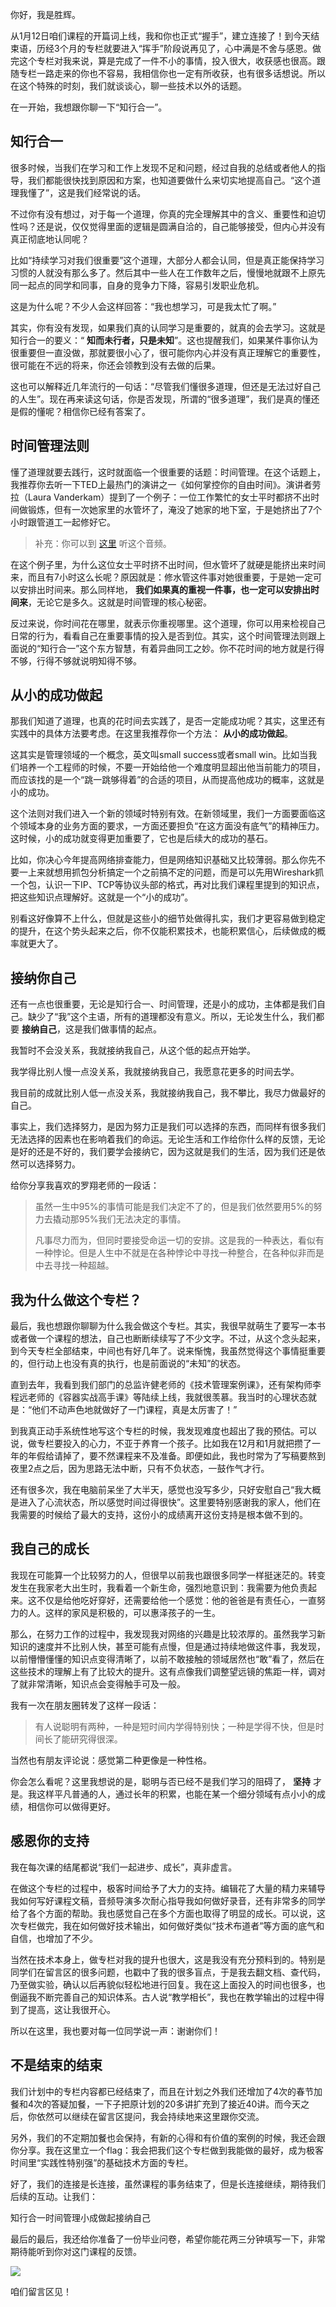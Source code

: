 你好，我是胜辉。

从1月12日咱们课程的开篇词上线，我和你也正式“握手”，建立连接了！到今天结束语，历经3个月的专栏就要进入“挥手”阶段说再见了，心中满是不舍与感恩。做完这个专栏对我来说，算是完成了一件不小的事情，投入很大，收获感也很高。跟随专栏一路走来的你也不容易，我相信你也一定有所收获，也有很多话想说。所以在这个特殊的时刻，我们就谈谈心，聊一些技术以外的话题。

在一开始，我想跟你聊一下“知行合一”。

## 知行合一

很多时候，当我们在学习和工作上发现不足和问题，经过自我的总结或者他人的指导，我们都能很快找到原因和方案，也知道要做什么来切实地提高自己。“这个道理我懂了”，这是我们经常说的话。

不过你有没有想过，对于每一个道理，你真的完全理解其中的含义、重要性和迫切性吗？还是说，仅仅觉得里面的逻辑是圆满自洽的，自己能够接受，但内心并没有真正彻底地认同呢？

比如“持续学习对我们很重要”这个道理，大部分人都会认同，但是真正能保持学习习惯的人就没有那么多了。然后其中一些人在工作数年之后，慢慢地就跟不上原先同一起点的同学和同事，自身的竞争力下降，容易引发职业危机。

这是为什么呢？不少人会这样回答：“我也想学习，可是我太忙了啊。”

其实，你有没有发现，如果我们真的认同学习是重要的，就真的会去学习。这就是知行合一的要义：“ **知而未行者，只是未知**”。这也提醒我们，如果某件事你认为很重要但一直没做，那就要很小心了，很可能你内心并没有真正理解它的重要性，很可能在不远的将来，你还会领教到没有去做的后果。

这也可以解释近几年流行的一句话：“尽管我们懂很多道理，但还是无法过好自己的人生”。现在再来读这句话，你是否发现，所谓的“很多道理”，我们是真的懂还是假的懂呢？相信你已经有答案了。

## 时间管理法则

懂了道理就要去践行，这时就面临一个很重要的话题：时间管理。在这个话题上，我推荐你去听一下TED上最热门的演讲之一《如何掌控你的自由时间》。演讲者劳拉（Laura Vanderkam）提到了一个例子：一位工作繁忙的女士平时都挤不出时间做锻炼，但有一次她家里的水管坏了，淹没了她家的地下室，于是她挤出了7个小时跟管道工一起修好它。

> 补充：你可以到 [这里](https://www.ximalaya.com/waiyu/31817783/341451523) 听这个音频。

在这个例子里，为什么这位女士平时挤不出时间，但水管坏了就硬是能挤出来时间来，而且有7小时这么长呢？原因就是：修水管这件事对她很重要，于是她一定可以安排出时间来。那么同样地， **我们如果真的重视一件事，也一定可以安排出时间来**，无论它是多久。这就是时间管理的核心秘密。

反过来说，你时间花在哪里，就表示你重视哪里。这个道理，你可以用来检视自己日常的行为，看看自己在重要事情的投入是否到位。其实，这个时间管理法则跟上面说的“知行合一”这个东方智慧，有着异曲同工之妙。你不花时间的地方就是行得不够，行得不够就说明知得不够。

## 从小的成功做起

那我们知道了道理，也真的花时间去实践了，是否一定能成功呢？其实，这里还有实践中的具体方法要考虑。在这里我推荐你一个方法： **从小的成功做起**。

这其实是管理领域的一个概念，英文叫small success或者small win。比如当我们培养一个工程师的时候，不要一开始给他一个难度明显超出他当前能力的项目，而应该找的是一个“跳一跳够得着”的合适的项目，从而提高他成功的概率，这就是小的成功。

这个法则对我们进入一个新的领域时特别有效。在新领域里，我们一方面要面临这个领域本身的业务方面的要求，一方面还要担负“在这方面没有底气”的精神压力。这时候，小的成功就变得更加重要了，它也是后续大的成功的基石。

比如，你决心今年提高网络排查能力，但是网络知识基础又比较薄弱。那么你先不要一上来就想用抓包分析搞定一个之前搞不定的问题，而是可以先用Wireshark抓一个包，认识一下IP、TCP等协议头部的格式，再对比我们课程里提到的知识点，把这些知识点理解好。这就是一个“小的成功”。

别看这好像算不上什么，但就是这些小的细节处做得扎实，我们才更容易做到稳定的提升，在这个势头起来之后，你不仅能积累技术，也能积累信心，后续做成的概率就更大了。

## 接纳你自己

还有一点也很重要，无论是知行合一、时间管理，还是小的成功，主体都是我们自己。缺少了“我”这个主语，所有的道理都没有意义。所以，无论发生什么，我们都要 **接纳自己**，这是我们做事情的起点。

我暂时不会没关系，我就接纳我自己，从这个低的起点开始学。

我学得比别人慢一点没关系，我就接纳我自己，我愿意花更多的时间去学。

我目前的成就比别人低一点没关系，我就接纳我自己，我不攀比，我尽力做最好的自己。

事实上，我们选择努力，是因为努力正是我们可以选择的东西，而同样有很多我们无法选择的因素也在影响着我们的命运。无论生活和工作给你什么样的反馈，无论是好的还是不好的，我们要学会接纳它，因为这就是我们的生活，因为我们还是依然可以选择努力。

给你分享我喜欢的罗翔老师的一段话：

> 虽然一生中95%的事情可能是我们决定不了的，但是我们依然要用5%的努力去撬动那95%我们无法决定的事情。
>
> 凡事尽力而为，但同时要接受命运一切的安排。这是我的一种表达，看似有一种悖论。但是人生中不就是在各种悖论中寻找一种整合，在各种似非而是中去寻找一种超越。

## 我为什么做这个专栏？

最后，我也想跟你聊聊为什么我会做这个专栏。其实，我很早就萌生了要写一本书或者做一个课程的想法，自己也断断续续写了不少文字。不过，从这个念头起来，到今天专栏全部结束，中间也有好几年了。说来惭愧，我虽然觉得这个事情挺重要的，但行动上也没有真的执行，也是前面说的“未知”的状态。

直到去年，我看到我们部门的总监许健老师的《技术管理案例课》，还有架构师李程远老师的《容器实战高手课》等陆续上线，我就很羡慕。我当时的心理状态就是：“他们不动声色地就做好了一门课程，真是太厉害了！”

到我真正动手系统性地写这个专栏的时候，我发现难度也超出了我的预估。可以说，做专栏要投入的心力，不亚于养育一个孩子。比如我在12月和1月就把攒了一年的年假给请掉了，要不然课程来不及准备。即便如此，我也时常为了写稿要熬到夜里2点之后，因为思路无法中断，只有不负状态，一鼓作气才行。

还有很多次，我在电脑前呆坐了大半天，感觉也没写多少，只好安慰自己“我大概是进入了心流状态，所以感觉时间过得很快”。这里要特别感谢我的家人，他们在我需要的时候给了最大的支持，这份小的成绩离开这份支持是根本做不到的。

## 我自己的成长

我现在可能算一个比较努力的人，但很早以前我也跟很多同学一样挺迷茫的。转变发生在我家老大出生时，我看着一个新生命，强烈地意识到：我需要为他负责起来。这不仅是给他吃好穿好，还需要给他一个感觉：他的爸爸是有责任心，一直努力的人。这样的家风是积极的，可以惠泽孩子的一生。

那么，在努力工作的过程中，我发现我对网络的兴趣是比较浓厚的。虽然我学习新知识的速度并不比别人快，甚至可能有点慢，但是通过持续地做这件事，我发现，以前懵懵懂懂的知识点变得清晰了，以前不敢接触的领域居然也“敢”看了，然后在这些技术的理解上有了比较大的提升。这有点像我们调整望远镜的焦距一样，调对了就非常清晰，知识点会变得触手可及一般。

我有一次在朋友圈转发了这样一段话：

> 有人说聪明有两种，一种是短时间内学得特别快；一种是学得不快，但是时间长了能研究得很深。

当然也有朋友评论说：感觉第二种更像是一种性格。

你会怎么看呢？这里我想说的是，聪明与否已经不是我们学习的阻碍了， **坚持** 才是。我这样平凡普通的人，通过长年的积累，也能在某一个细分领域有点小小的成绩，相信你可以做得更好。

## 感恩你的支持

我在每次课的结尾都说“我们一起进步、成长”，真非虚言。

在做这个专栏的过程中，极客时间给予了大力的支持。编辑花了大量的精力来辅导我如何写好课程文稿，音频导演多次耐心指导我如何做好录音，还有非常多的同学给了各个方面的帮助。我也感觉自己在多个方面也取得了明显的成长。可以说，这次专栏做完，我在如何做好技术输出，如何做好类似“技术布道者”等方面的底气和自信，也增加了不少。

当然在技术本身上，做专栏对我的提升也很大，这是我没有充分预料到的。特别是同学们在留言区的很多问题，也戳中了我的很多盲点，于是我去翻文档、查代码，乃至做实验，确认以后再貌似轻松地进行回复。我在这上面投入的时间也很多，也倒逼我不断完善自己的知识体系。古人说“教学相长”，我也在教学输出的过程中得到了提高，这让我很开心。

所以在这里，我也要对每一位同学说一声：谢谢你们！

## 不是结束的结束

我们计划中的专栏内容都已经结束了，而且在计划之外我们还增加了4次的春节加餐和4次的答疑加餐，一下子把原计划的20多讲扩充到了接近40讲。而今天之后，你依然可以继续在留言区提问，我会持续地来这里跟你交流。

另外，我们的不定期加餐也会保持，有新的心得和有价值的案例的时候，我还会跟你分享。我在这里立一个flag：我会把我们这个专栏做到我能做的最好，成为极客时间里“实践性特别强”的基础技术方面的专栏。

好了，我们的连接是长连接，虽然课程的事务结束了，但是长连接继续，期待我们后续的互动。让我们：

知行合一时间管理小成做起接纳自己

最后的最后，我还给你准备了一份毕业问卷，希望你能花两三分钟填写一下，非常期待能听到你对这门课程的反馈。

[![](https://static001.geekbang.org/resource/image/6d/45/6d1cea8623059cf945e9ed9332871545.jpg?wh=1142x801)](https://jinshuju.net/f/WanCUE)

咱们留言区见！